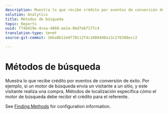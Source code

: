 ```yaml
---
description: Muestra lo que recibe crédito por eventos de conversión de éxito. Por ejemplo, si un motor de búsqueda envía un visitante a un sitio, y este visitante realiza una compra, Métodos de localización especifica cómo el motor de búsqueda debe recibir el crédito para el referente.
solution: Analytics
title: Métodos de búsqueda
topic: Reports
uuid: f748419e-4cea-4868-ae1a-9bd7e6f177c4
translation-type: tm+mt
source-git-commit: 16ba0b12e0f70112f4c10804d0a13c278388ecc2

---
```



# Métodos de búsqueda

Muestra lo que recibe crédito por eventos de conversión de éxito. Por ejemplo, si un motor de búsqueda envía un visitante a un sitio, y este visitante realiza una compra, Métodos de localización especifica cómo el motor de búsqueda debe recibir el crédito para el referente.

See [Finding Methods](/help/admin/admin/finding-methods.md) for configuration information.
